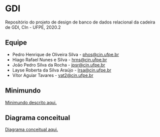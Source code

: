 # GDI
Repositório do projeto de design de banco de dados relacional da cadeira de GDI, CIn - UFPE, 2020.2


## Equipe

* Pedro Henrique de Oliveira Silva - phos@cin.ufpe.br
* Hiago Rafael Nunes e Silva - hrns@cin.ufpe.br
* João Pedro Silva da Rocha - jpsr@cin.ufpe.br
*  Layse Roberta da Silva Araújo - lrsa@cin.ufpe.br
*  Vítor Aguiar Tavares - vat2@cin.ufpe.br

## Minimundo
[Minimundo descrito aqui.](minimundo.md)

## Diagrama conceitual
[Diagrama conceitual aqui.](Diagrama%20conceitual.pdf)
